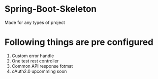 # Spring-Boot-Skeleton
Made for any types of project

# Following things are pre configured
1. Custom error handle
2. One test rest controller
3. Common API response fotmat
4. oAuth2.0 upcomming soon 
